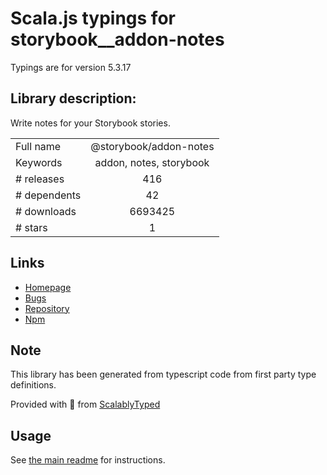 
# Scala.js typings for storybook__addon-notes

Typings are for version 5.3.17

## Library description:
Write notes for your Storybook stories.

|                    |                 |
| ------------------ | :-------------: |
| Full name          | @storybook/addon-notes |
| Keywords           | addon, notes, storybook |
| # releases         | 416 |
| # dependents       | 42 |
| # downloads        | 6693425 |
| # stars            | 1 |

## Links
- [Homepage](https://github.com/storybookjs/storybook/tree/master/addons/notes)
- [Bugs](https://github.com/storybookjs/storybook/issues)
- [Repository](https://github.com/storybookjs/storybook)
- [Npm](https://www.npmjs.com/package/%40storybook%2Faddon-notes)
    


## Note
This library has been generated from typescript code from first party type definitions.

Provided with :purple_heart: from [ScalablyTyped](https://github.com/oyvindberg/ScalablyTyped)

## Usage
See [the main readme](../../readme.md) for instructions.


